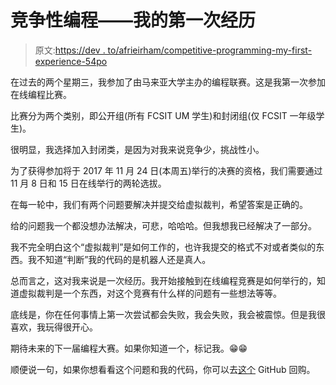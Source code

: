 # 竞争性编程——我的第一次经历

> 原文:[https://dev . to/afrieirham/competitive-programming-my-first-experience-54po](https://dev.to/afrieirham/competitive-programming-my-first-experience-54po)

在过去的两个星期三，我参加了由马来亚大学主办的编程联赛。这是我第一次参加在线编程比赛。

比赛分为两个类别，即公开组(所有 FCSIT UM 学生)和封闭组(仅 FCSIT 一年级学生)。

很明显，我选择加入封闭类，是因为对我来说竞争少，挑战性小。

为了获得参加将于 2017 年 11 月 24 日(本周五)举行的决赛的资格，我们需要通过 11 月 8 日和 15 日在线举行的两轮选拔。

在每一轮中，我们有两个问题要解决并提交给虚拟裁判，希望答案是正确的。

给的问题我一个都没想办法解决，可悲，哈哈哈。但我想我已经解决了一部分。

我不完全明白这个“虚拟裁判”是如何工作的，也许我提交的格式不对或者类似的东西。我不知道“判断”我的代码的是机器人还是真人。

总而言之，这对我来说是一次经历。我开始接触到在线编程竞赛是如何举行的，知道虚拟裁判是一个东西，对这个竞赛有什么样的问题有一些想法等等。

底线是，你在任何事情上第一次尝试都会失败，我会失败，我会被震惊。但是我很喜欢，我玩得很开心。

期待未来的下一届编程大赛。如果你知道一个，标记我。😁😁

顺便说一句，如果你想看看这个问题和我的代码，你可以去[这个](https://github.com/afrieirham/Programming-League-November-2017) GitHub 回购。